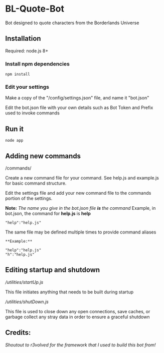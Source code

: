 # BL-Quote-Bot

Bot designed to quote characters from the Borderlands Universe

## Installation

Required: node.js 8+

### Install npm dependencies

	npm install

### Edit your settings

Make a copy of the "/config/settings.json" file, and name it "bot.json"

Edit the bot.json file with your own details such as Bot Token and Prefix used to invoke commands

## Run it

	node app

## Adding new commands

/commands/

Create a new command file for your command. See help.js and example.js for basic command structure.

Edit the settings file and add your new command file to the commands portion of the settings.

**Note:** *The name you give in the bot.json file __is__ the command*
Example, in bot.json, the command for **help.js** is **help**

	"help":"help.js"

The same file may be defined multiple times to provide command aliases

	**Example:**

	"help":"help.js"
	"h":"help.js"

## Editing startup and shutdown

*/utilities/startUp.js*

This file initiates anything that needs to be built during startup

*/utilities/shutDown.js*

This file is used to close down any open connections, save caches, or garbage collect any stray data in order to ensure a graceful shutdown

## Credits:
*Shoutout to r3volved for the framework that I used to build this bot from!*
